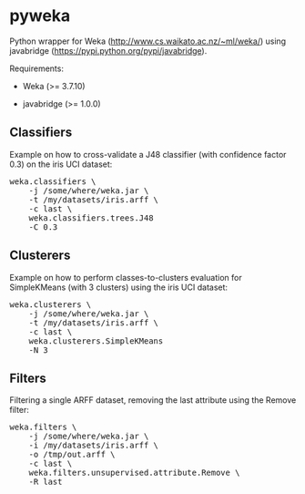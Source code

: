 pyweka
======

Python wrapper for Weka (http://www.cs.waikato.ac.nz/~ml/weka/) 
using javabridge (https://pypi.python.org/pypi/javabridge).

Requirements:

* Weka (>= 3.7.10)

* javabridge (>= 1.0.0)


Classifiers
-----------

Example on how to cross-validate a J48 classifier (with confidence factor 0.3)
on the iris UCI dataset:

<pre>
weka.classifiers \
    -j /some/where/weka.jar \
    -t /my/datasets/iris.arff \
    -c last \
    weka.classifiers.trees.J48
    -C 0.3
</pre>

Clusterers
----------

Example on how to perform classes-to-clusters evaluation for SimpleKMeans (with 3 clusters)
using the iris UCI dataset:

<pre>
weka.clusterers \
    -j /some/where/weka.jar \
    -t /my/datasets/iris.arff \
    -c last \
    weka.clusterers.SimpleKMeans
    -N 3
</pre>

Filters
-------

Filtering a single ARFF dataset, removing the last attribute using the Remove filter:

<pre>
weka.filters \
    -j /some/where/weka.jar \
    -i /my/datasets/iris.arff \
    -o /tmp/out.arff \
    -c last \
    weka.filters.unsupervised.attribute.Remove \
    -R last
</pre>


